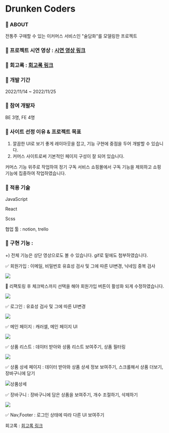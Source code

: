 # Drunken Coders

### 📍 ABOUT
전통주 구매할 수 있는 이커머스 서비스인 "술담화"를 모델링한 프로젝트

### 📍 프로젝트 시연 영상 : [시연 영상 링크](https://vimeo.com/824779453?activityReferer=1)
### 📍 회고록 : [회고록 링크](https://velog.io/@yellowbutter0327/wecode-1%EC%B0%A8-%ED%94%84%EB%A1%9C%EC%A0%9D%ED%8A%B8-%ED%9A%8C%EA%B3%A0)

### 📍 개발 기간

2022/11/14 ~ 2022/11/25

### 📍 참여 개발자
BE 3명, FE 4명

### 📍 사이트 선정 이유 & 프로젝트 목표

1) 깔끔한 UI로 보기 좋게 레이아웃을 잡고, 기능 구현에 중점을 두어 개발할 수 있습니다.
2) 커머스 사이트로써 기본적인 페이지 구성이 잘 되어 있습니다.

커머스 기능 위주로 작업하여 정기 구독 서비스 쇼핑몰에서 
구독 기능을 제외하고 쇼핑 기능에 집중하여 작업하였습니다.

### 📍 적용 기술
JavaScript

React

Scss

협업 툴 : notion, trello

### 📍 구현 기능 :

+) 전체 기능은 상단 영상으로도 볼 수 있습니다. gif로 밑에도 첨부하였습니다.

✅ 회원가입 : 이메일, 비밀번호 유효성 검사 및 그에 따른 UI변경, 닉네임 중복 검사

![](https://velog.velcdn.com/images/yellowbutter0327/post/0e097127-9c41-4e96-bfcb-973f339afd65/image.gif)

📍 리팩토링 후 체크박스까지 선택을 해야 회원가입 버튼이 활성화 되게 수정하였습니다.

![](https://velog.velcdn.com/images/yellowbutter0327/post/978d69f1-20df-4539-ac03-8cfb55ad0dd6/image.gif)

✅ 로그인 : 유효성 검사 및 그에 따른 UI변경

![](https://velog.velcdn.com/images/yellowbutter0327/post/dc33f30b-e622-41ab-b2da-5a8d27c38486/image.gif)

✅ 메인 페이지 : 캐러셀, 메인 페이지 UI

![](https://velog.velcdn.com/images/yellowbutter0327/post/1c19fa88-c6b5-4127-93c9-a86fc3549375/image.gif)

✅ 상품 리스트 : 데이터 받아와 상품 리스트 보여주기, 상품 필터링

![](https://velog.velcdn.com/images/yellowbutter0327/post/4a3b1b11-7229-4836-87eb-422e7f6254f3/image.gif)


✅ 상품 상세 페이지 : 데이터 받아와 상품 상세 정보 보여주기, 스크롤해서 상품 더보기, 장바구니에 담기

![상품상세](https://github.com/yellowbutter0327/39-1st-drunkenCoders-frontend/assets/103365467/2b5b997e-1a2f-4d5e-99fb-2a11c7afa428)


✅ 장바구니 : 장바구니에 담은 상품을 보여주기, 개수 조절하기, 삭제하기

![](https://velog.velcdn.com/images/yellowbutter0327/post/800d5a0c-f9a9-4fb1-98d9-aec9ce0c419a/image.gif)

✅ Nav,Footer : 로그인 상태에 따라 다른 UI 보여주기


회고록 : [회고록 링크](https://velog.io/@yellowbutter0327/wecode-1%EC%B0%A8-%ED%94%84%EB%A1%9C%EC%A0%9D%ED%8A%B8-%ED%9A%8C%EA%B3%A0)


